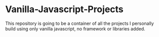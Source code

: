 # Vanilla-Javascript-Projects
This repository is going to be a container of all the projects I personally build using only vanilla javascript, no framework or libraries added.
